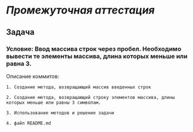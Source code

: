 # ***Промежуточная аттестация***

## **Задача**

### Условие: Ввод массива строк через пробел. Необходимо вывести те элементы массива, длина которых меньше или равна 3.

Описание коммитов:

    1. Создание метода, возвращающий массив введенных строк

    2. Создание метода, возвращающий строку элементов массива, длины которых меньше или равны 3 символам.

    3. Использование методов и решение задачи

    4. файл README.md

    

